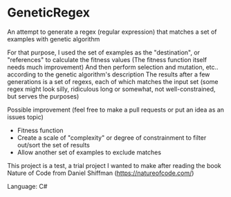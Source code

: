 # GeneticRegex
An attempt to generate a regex (regular expression) that matches a set of examples with genetic algorithm

For that purpose, I used the set of examples as the "destination", or "references" to calculate the fitness values
(The fitness function itself needs much improvement)
And then perform selection and mutation, etc.. according to the genetic algorithm's description
The results after a few generations is a set of regexs, each of which matches the input set (some regex might look silly, ridiculous long or somewhat, not well-constrained, but serves the purposes)

Possible improvement (feel free to make a pull requests or put an idea as an issues topic)
- Fitness function
- Create a scale of "complexity" or degree of constrainment to filter out/sort the set of results
- Allow another set of examples to exclude matches

This project is a test, a trial project I wanted to make after reading the book Nature of Code from Daniel Shiffman (https://natureofcode.com/)

Language: C#
